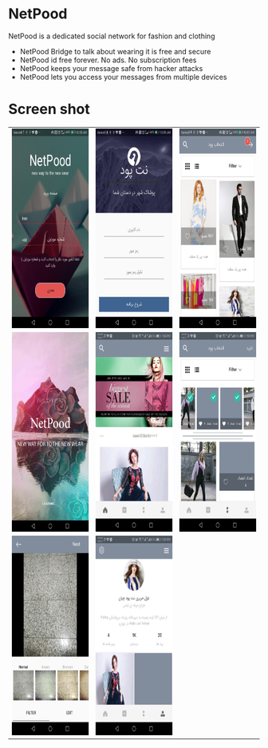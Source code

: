 # NetPood
NetPood is a dedicated social network for fashion and clothing 
* NetPood Bridge to talk about wearing it is free and secure
* NetPood id free forever. No ads. No subscription fees
* NetPood keeps your message safe from hacker attacks
* NetPood lets you access your messages from multiple devices
# Screen shot


<table style="width:100%">
  <tr>
    <td><img src="https://github.com/JaberBabaki/NetPood/blob/master/picture/1-1.jpg" width="250" height="400" /></td>
    <td><img src="https://github.com/JaberBabaki/NetPood/blob/master/picture/1-2.jpg" width="250" height="400" /></td>
    <td><img src="https://github.com/JaberBabaki/NetPood/blob/master/picture/1-3.jpg" width="250" height="400" /></td>
  </tr>
  <tr>
    <td><img src="https://github.com/JaberBabaki/NetPood/blob/master/picture/1-4.png" width="250" height="400" /></td>
    <td><img src="https://github.com/JaberBabaki/NetPood/blob/master/picture/1.jpg" width="250" height="400" /></td>
    <td><img src="https://github.com/JaberBabaki/NetPood/blob/master/picture/2.jpg" width="250" height="400" /></td>
  </tr>
    <tr>
    <td><img src="https://github.com/JaberBabaki/NetPood/blob/master/picture/3.jpg" width="250" height="400" /></td>
    <td><img src="https://github.com/JaberBabaki/NetPood/blob/master/picture/5.jpg" width="250" height="400" /></td>
  </tr>

</table>
